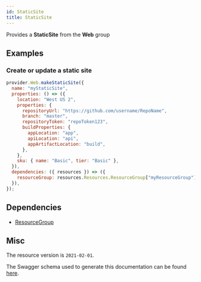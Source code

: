 ```yaml
---
id: StaticSite
title: StaticSite
---
```

Provides a **StaticSite** from the **Web** group
## Examples
### Create or update a static site
```js
provider.Web.makeStaticSite({
  name: "myStaticSite",
  properties: () => ({
    location: "West US 2",
    properties: {
      repositoryUrl: "https://github.com/username/RepoName",
      branch: "master",
      repositoryToken: "repoToken123",
      buildProperties: {
        appLocation: "app",
        apiLocation: "api",
        appArtifactLocation: "build",
      },
    },
    sku: { name: "Basic", tier: "Basic" },
  }),
  dependencies: ({ resources }) => ({
    resourceGroup: resources.Resources.ResourceGroup["myResourceGroup"],
  }),
});

```
## Dependencies
- [ResourceGroup](../Resources/ResourceGroup.md)
## Misc
The resource version is `2021-02-01`.

The Swagger schema used to generate this documentation can be found [here](https://github.com/Azure/azure-rest-api-specs/tree/main/specification/web/resource-manager/Microsoft.Web/stable/2021-02-01/StaticSites.json).
